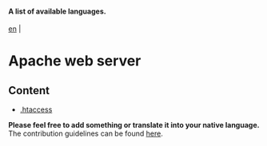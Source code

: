 #### A list of available languages.
[en](./README.md) |

# Apache web server


## Content
- [.htaccess](./HTACCESS.md)


**Please feel free to add something or translate it into your native language.** The contribution guidelines can be found [here](./CONTRIBUTING.md).

